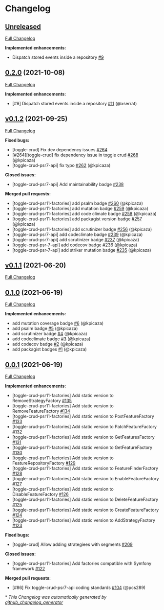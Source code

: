 # Changelog

## [Unreleased](https://github.com/pheature-flags/toggle-crud/tree/HEAD)

[Full Changelog](https://github.com/pheature-flags/toggle-crud/compare/0.2.0...HEAD)

**Implemented enhancements:**

- Dispatch stored events inside a repository [\#9](https://github.com/pheature-flags/toggle-crud/issues/9)

## [0.2.0](https://github.com/pheature-flags/toggle-crud/tree/0.2.0) (2021-10-08)

[Full Changelog](https://github.com/pheature-flags/toggle-crud/compare/v0.1.2...0.2.0)

**Implemented enhancements:**

- \[\#9\] Dispatch stored events inside a repository [\#11](https://github.com/pheature-flags/toggle-crud/pull/11) (@xserrat)

## [v0.1.2](https://github.com/pheature-flags/toggle-crud/tree/v0.1.2) (2021-09-25)

[Full Changelog](https://github.com/pheature-flags/toggle-crud/compare/v0.1.1...v0.1.2)

**Fixed bugs:**

- \[toggle-crud\] Fix dev dependency issues [\#264](https://github.com/pheature-flags/pheature-flags/issues/264)
- \[\#264\]\[toggle-crud\] fix dependency issue in toggle crud [\#268](https://github.com/pheature-flags/pheature-flags/pull/268) (@kpicaza)
- \[toggle-crud-psr7-api\] fix typo [\#262](https://github.com/pheature-flags/pheature-flags/pull/262) (@kpicaza)

**Closed issues:**

- \[toggle-crud-psr7-api\] Add maintainability badge  [\#238](https://github.com/pheature-flags/pheature-flags/issues/238)

**Merged pull requests:**

- \[toggle-crud-psr11-factories\] add psalm badge [\#260](https://github.com/pheature-flags/pheature-flags/pull/260) (@kpicaza)
- \[toggle-crud-psr11-factories\] add mutation badge [\#259](https://github.com/pheature-flags/pheature-flags/pull/259) (@kpicaza)
- \[toggle-crud-psr11-factories\] add code climate badge [\#258](https://github.com/pheature-flags/pheature-flags/pull/258) (@kpicaza)
- \[toggle-crud-psr11-factories\] add packagist version badge [\#257](https://github.com/pheature-flags/pheature-flags/pull/257) (@kpicaza)
- \[toggle-crud-psr11-factories\] add scrutinizer badge [\#256](https://github.com/pheature-flags/pheature-flags/pull/256) (@kpicaza)
- \[toggle-crud-psr7-api\] add codeclimate badge [\#239](https://github.com/pheature-flags/pheature-flags/pull/239) (@kpicaza)
- \[toggle-crud-psr7-api\] add scrutinizer badge [\#237](https://github.com/pheature-flags/pheature-flags/pull/237) (@kpicaza)
- \[toggle-crud-psr-7-api\] add codecov badge [\#236](https://github.com/pheature-flags/pheature-flags/pull/236) (@kpicaza)
- \[toggle-crud-psr-7-api\] add striker mutation badge [\#235](https://github.com/pheature-flags/pheature-flags/pull/235) (@kpicaza)

## [v0.1.1](https://github.com/pheature-flags/toggle-crud/tree/v0.1.1) (2021-06-20)

[Full Changelog](https://github.com/pheature-flags/toggle-crud/compare/0.1.0...v0.1.1)

## [0.1.0](https://github.com/pheature-flags/toggle-crud/tree/0.1.0) (2021-06-19)

[Full Changelog](https://github.com/pheature-flags/toggle-crud/compare/fec71b2dc900b4fae97a0fa89243f8ae2658589b...0.1.0)

**Implemented enhancements:**

- add mutation coverage badge [\#6](https://github.com/pheature-flags/toggle-crud/pull/6) (@kpicaza)
- add psalm badge [\#5](https://github.com/pheature-flags/toggle-crud/pull/5) (@kpicaza)
- add scrutinizer badge [\#4](https://github.com/pheature-flags/toggle-crud/pull/4) (@kpicaza)
- add codeclimate badge [\#3](https://github.com/pheature-flags/toggle-crud/pull/3) (@kpicaza)
- add codecov badge [\#2](https://github.com/pheature-flags/toggle-crud/pull/2) (@kpicaza)
- add packagist badges [\#1](https://github.com/pheature-flags/toggle-crud/pull/1) (@kpicaza)

## [0.0.1](https://github.com/pheature-flags/pheature-flags/tree/0.0.1) (2021-06-19)

[Full Changelog](https://github.com/pheature-flags/pheature-flags/compare/4efde1b91949256bf8d3b3baf7546150ddcc0e90...0.0.1)

**Implemented enhancements:**

- \[toggle-crud-psr11-factories\] Add static version to RemoveStrategyFactory [\#135](https://github.com/pheature-flags/pheature-flags/issues/135)
- \[toggle-crud-psr11-factories\] Add static version to RemoveFeatureFactory  [\#134](https://github.com/pheature-flags/pheature-flags/issues/134)
- \[toggle-crud-psr11-factories\] Add static version to PostFeatureFactory [\#133](https://github.com/pheature-flags/pheature-flags/issues/133)
- \[toggle-crud-psr11-factories\] Add static version to PatchFeatureFactory [\#132](https://github.com/pheature-flags/pheature-flags/issues/132)
- \[toggle-crud-psr11-factories\] Add static version to GetFeaturesFactory [\#131](https://github.com/pheature-flags/pheature-flags/issues/131)
- \[toggle-crud-psr11-factories\] Add static version to GetFeatureFactory [\#130](https://github.com/pheature-flags/pheature-flags/issues/130)
- \[toggle-crud-psr11-factories\] Add static version to FeatureRepositoryFactory [\#129](https://github.com/pheature-flags/pheature-flags/issues/129)
- \[toggle-crud-psr11-factories\] Add static version to FeatureFinderFactory [\#128](https://github.com/pheature-flags/pheature-flags/issues/128)
- \[toggle-crud-psr11-factories\] Add static version to EnableFeatureFactory [\#127](https://github.com/pheature-flags/pheature-flags/issues/127)
- \[toggle-crud-psr11-factories\] Add static version to DisableFeatureFactory [\#126](https://github.com/pheature-flags/pheature-flags/issues/126)
- \[toggle-crud-psr11-factories\] Add static version to DeleteFeatureFactory [\#125](https://github.com/pheature-flags/pheature-flags/issues/125)
- \[toggle-crud-psr11-factories\] Add static version to CreateFeatureFactory [\#124](https://github.com/pheature-flags/pheature-flags/issues/124)
- \[toggle-crud-psr11-factories\] Add static version to AddStrategyFactory [\#123](https://github.com/pheature-flags/pheature-flags/issues/123)

**Fixed bugs:**

- \[toggle-crud\] Allow adding strategiees with segments [\#209](https://github.com/pheature-flags/pheature-flags/issues/209)

**Closed issues:**

- \[toggle-crud-psr11-factories\] Add factories compatible with Symfony framework [\#122](https://github.com/pheature-flags/pheature-flags/issues/122)

**Merged pull requests:**

- \[\#86\] Fix toggle-crud-psr7-api coding standards [\#104](https://github.com/pheature-flags/pheature-flags/pull/104) (@pcs289)


\* *This Changelog was automatically generated by [github_changelog_generator](https://github.com/github-changelog-generator/github-changelog-generator)*
